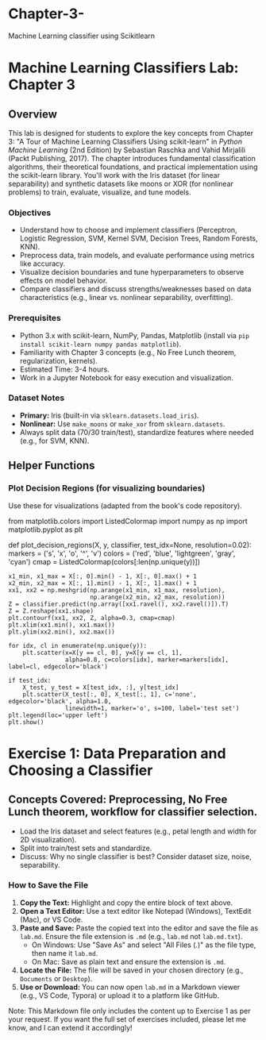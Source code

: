 # Chapter-3-
Machine Learning classifier using Scikitlearn 


# Machine Learning Classifiers Lab: Chapter 3

## Overview
This lab is designed for students to explore the key concepts from Chapter 3: "A Tour of Machine Learning Classifiers Using scikit-learn" in *Python Machine Learning* (2nd Edition) by Sebastian Raschka and Vahid Mirjalili (Packt Publishing, 2017). The chapter introduces fundamental classification algorithms, their theoretical foundations, and practical implementation using the scikit-learn library. You'll work with the Iris dataset (for linear separability) and synthetic datasets like moons or XOR (for nonlinear problems) to train, evaluate, visualize, and tune models.

### Objectives
- Understand how to choose and implement classifiers (Perceptron, Logistic Regression, SVM, Kernel SVM, Decision Trees, Random Forests, KNN).
- Preprocess data, train models, and evaluate performance using metrics like accuracy.
- Visualize decision boundaries and tune hyperparameters to observe effects on model behavior.
- Compare classifiers and discuss strengths/weaknesses based on data characteristics (e.g., linear vs. nonlinear separability, overfitting).

### Prerequisites
- Python 3.x with scikit-learn, NumPy, Pandas, Matplotlib (install via `pip install scikit-learn numpy pandas matplotlib`).
- Familiarity with Chapter 3 concepts (e.g., No Free Lunch theorem, regularization, kernels).
- Estimated Time: 3-4 hours.
- Work in a Jupyter Notebook for easy execution and visualization.

### Dataset Notes
- **Primary:** Iris (built-in via `sklearn.datasets.load_iris`).
- **Nonlinear:** Use `make_moons` or `make_xor` from `sklearn.datasets`.
- Always split data (70/30 train/test), standardize features where needed (e.g., for SVM, KNN).

## Helper Functions
### Plot Decision Regions (for visualizing boundaries)
Use these for visualizations (adapted from the book's code repository).


from matplotlib.colors import ListedColormap
import numpy as np
import matplotlib.pyplot as plt

def plot_decision_regions(X, y, classifier, test_idx=None, resolution=0.02):
    markers = ('s', 'x', 'o', '^', 'v')
    colors = ('red', 'blue', 'lightgreen', 'gray', 'cyan')
    cmap = ListedColormap(colors[:len(np.unique(y))])

    x1_min, x1_max = X[:, 0].min() - 1, X[:, 0].max() + 1
    x2_min, x2_max = X[:, 1].min() - 1, X[:, 1].max() + 1
    xx1, xx2 = np.meshgrid(np.arange(x1_min, x1_max, resolution),
                           np.arange(x2_min, x2_max, resolution))
    Z = classifier.predict(np.array([xx1.ravel(), xx2.ravel()]).T)
    Z = Z.reshape(xx1.shape)
    plt.contourf(xx1, xx2, Z, alpha=0.3, cmap=cmap)
    plt.xlim(xx1.min(), xx1.max())
    plt.ylim(xx2.min(), xx2.max())

    for idx, cl in enumerate(np.unique(y)):
        plt.scatter(x=X[y == cl, 0], y=X[y == cl, 1],
                    alpha=0.8, c=colors[idx], marker=markers[idx], label=cl, edgecolor='black')

    if test_idx:
        X_test, y_test = X[test_idx, :], y[test_idx]
        plt.scatter(X_test[:, 0], X_test[:, 1], c='none', edgecolor='black', alpha=1.0,
                    linewidth=1, marker='o', s=100, label='test set')
    plt.legend(loc='upper left')
    plt.show()


# Exercise 1: Data Preparation and Choosing a Classifier
## Concepts Covered: Preprocessing, No Free Lunch theorem, workflow for classifier selection.
- Load the Iris dataset and select features (e.g., petal length and width for 2D visualization).
- Split into train/test sets and standardize.
- Discuss: Why no single classifier is best? Consider dataset size, noise, separability.
   

### How to Save the File
1. **Copy the Text:** Highlight and copy the entire block of text above.
2. **Open a Text Editor:** Use a text editor like Notepad (Windows), TextEdit (Mac), or VS Code.
3. **Paste and Save:** Paste the copied text into the editor and save the file as `lab.md`. Ensure the file extension is `.md` (e.g., `lab.md` not `lab.md.txt`).
   - On Windows: Use "Save As" and select "All Files (*.*)" as the file type, then name it `lab.md`.
   - On Mac: Save as plain text and ensure the extension is `.md`.
4. **Locate the File:** The file will be saved in your chosen directory (e.g., `Documents` or `Desktop`).
5. **Use or Download:** You can now open `lab.md` in a Markdown viewer (e.g., VS Code, Typora) or upload it to a platform like GitHub.

Note: This Markdown file only includes the content up to Exercise 1 as per your request. If you want the full set of exercises included, please let me know, and I can extend it accordingly!

